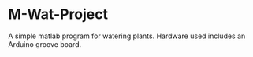 # M-Wat-Project
A simple matlab program for watering plants. Hardware used includes an Arduino groove board. 
